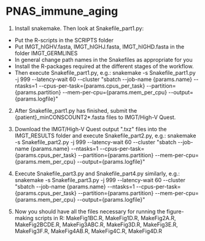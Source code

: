 # PNAS_immune_aging
1) Install snakemake. Then look at Snakefile_part1.py:
* Put the R-scripts in the SCRIPTS folder
* Put IMGT_hIGHV.fasta, IMGT_hIGHJ.fasta, IMGT_hIGHD.fasta in the folder IMGT_GERMLINES
* In general change path names in the Snakefiles as appropriate for you
* Install the R-packages required at the different stages of the workflow.
* Then execute Snakefile_part1.py, e.g.:
snakemake -s Snakefile_part1.py -j 999 --latency-wait 60 --cluster "sbatch --job-name {params.name} --ntasks=1 --cpus-per-task={params.cpus_per_task} --partition={params.partition} --mem-per-cpu={params.mem_per_cpu} --output={params.logfile}"

2) After Snakefile_part1.py has finished, submit the {patient}_minCONSCOUNT2*.fasta files to IMGT/High-V Quest.

3) Download the IMGT/High-V Quest output ".txz" files into the IMGT_RESULTS folder and execute Snakefile_part2.py, e.g.:
snakemake -s Snakefile_part2.py -j 999 --latency-wait 60 --cluster "sbatch --job-name {params.name} --ntasks=1 --cpus-per-task={params.cpus_per_task} --partition={params.partition} --mem-per-cpu={params.mem_per_cpu} --output={params.logfile}"

4) Execute Snakefile_part3.py and Snakefile_part4.py similarly, e.g.:
snakemake -s Snakefile_part3.py -j 999 --latency-wait 60 --cluster "sbatch --job-name {params.name} --ntasks=1 --cpus-per-task={params.cpus_per_task} --partition={params.partition} --mem-per-cpu={params.mem_per_cpu} --output={params.logfile}"

4) Now you should have all the files necessary for running the figure-making scripts in R:
MakeFig1BC.R, MakeFig1D.R, MakeFig2A.R, MakeFig2BCDE.R, MakeFig3ABC.R, MakeFig3D.R, MakeFig3E.R, MakeFig3F.R, MakeFig4AB.R, MakeFig4C.R, MakeFig4D.R
